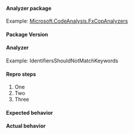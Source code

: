 #### Analyzer package

Example: [Microsoft.CodeAnalysis.FxCopAnalyzers](https://www.nuget.org/packages/Microsoft.CodeAnalysis.FxCopAnalyzers)

#### Package Version

#### Analyzer

Example: IdentifiersShouldNotMatchKeywords

#### Repro steps

1. One
1. Two
1. Three

#### Expected behavior

#### Actual behavior
